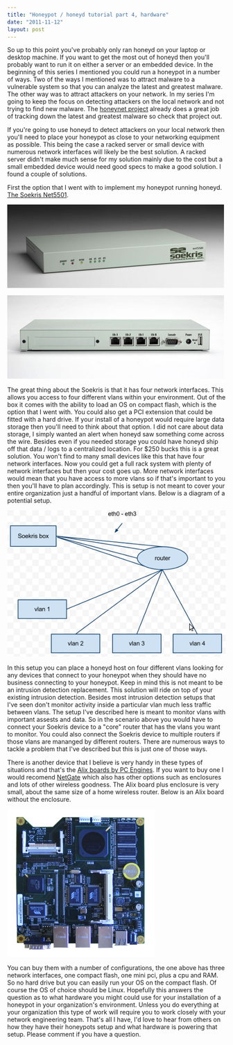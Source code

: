 ```yaml
---
title: "Honeypot / honeyd tutorial part 4, hardware"
date: "2011-11-12"
layout: post
---
```


So up to this point you've probably only ran honeyd on your laptop or desktop machine. If you want to get the most out of honeyd then you'll probably want to run it on either a server or an embedded device. In the beginning of this series I mentioned you could run a honeypot in a number of ways. Two of the ways I mentioned was to attract malware to a vulnerable system so that you can analyze the latest and greatest malware. The other way was to attract attackers on your network. In my series I'm going to keep the focus on detecting attackers on the local network and not trying to find new malware. The [honeynet project](http://www.honeynet.org/) already does a great job of tracking down the latest and greatest malware so check that project out.


If you're going to use honeyd to detect attackers on your local network then you'll need to place your honeypot as close to your networking equipment as possible. This being the case a racked server or small device with numerous network interfaces will likely be the best solution. A racked server didn't make much sense for my solution mainly due to the cost but a small embedded device would need good specs to make a good solution. I found a couple of solutions.

First the option that I went with to implement my honeypot running honeyd. [The Soekris Net5501](http://soekris.com/products/net5501.html).

![](/assets/net5501_BC_front_overview.jpg "net5501_BC_front_overview.jpg")

![](/assets/net5501_BC_back_overview.jpg "net5501_BC_back_overview")

The great thing about the Soekris is that it has four network interfaces. This allows you access to four different vlans within your environment. Out of the box it comes with the ability to load an OS on compact flash, which is the option that I went with. You could also get a PCI extension that could be fitted with a hard drive. If your install of a honeypot would require large data storage then you'll need to think about that option. I did not care about data storage, I simply wanted an alert when honeyd saw something come across the wire. Besides even if you needed storage you could have honeyd ship off that data / logs to a centralized location. For $250 bucks this is a great solution. You won't find to many small devices like this that have four network interfaces. Now you could get a full rack system with plenty of network interfaces but then your cost goes up. More network interfaces would mean that you have access to more vlans so if that's important to you then you'll have to plan accordingly. This is setup is not meant to cover your entire organization just a handful of important vlans. Below is a diagram of a potential setup.

![](/assets/soekrisDiagram.png "soekrisDiagram")

In this setup you can place a honeyd host on four different vlans looking for any devices that connect to your honeypot when they should have no business connecting to your honeypot. Keep in mind this is not meant to be an intrusion detection replacement. This solution will ride on top of your existing intrusion detection. Besides most intrusion detection setups that I've seen don't monitor activity inside a particular vlan much less traffic between vlans. The setup I've described here is meant to monitor vlans with important assests and data. So in the scenario above you would have to connect your Soekris device to a "core" router that has the vlans you want to monitor. You could also connect the Soekris device to multiple routers if those vlans are mananged by different routers. There are numerous ways to tackle a problem that I've described but this is just one of those ways.

There is another device that I believe is very handy in these types of situations and that's the [Alix boards by PC Engines](http://pcengines.ch/alix.htm). If you want to buy one I would recomend [NetGate](http://store.netgate.com/PC-Engines-C69.aspx) which also has other options such as enclosures and lots of other wireless goodness. The Alix board plus enclosure is very small, about the same size of a home wireless router. Below is an Alix board without the enclosure.

![](/assets/ALIX_2D13.jpg "ALIX_2D13")

You can buy them with a number of configurations, the one above has three network interfaces, one compact flash, one mini pci, plus a cpu and RAM. So no hard drive but you can easily run your OS on the compact flash. Of course the OS of choice should be Linux. Hopefully this answers the question as to what hardware you might could use for your installation of a honeypot in your organization's environment. Unless you do everything at your organization this type of work will require you to work closely with your network engineering team. That's all I have, I'd love to hear from others on how they have their honeypots setup and what hardware is powering that setup. Please comment if you have a question.
